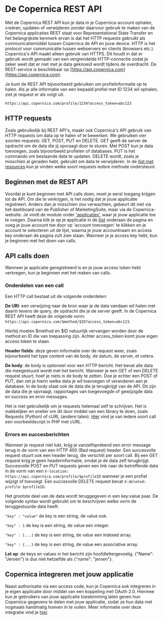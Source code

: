 # De Copernica REST API
Met de Copernica REST API kun je data in je Copernica-account ophalen, creëren, updaten of verwijderen zonder daarvoor gebruik te maken van de Copernica applicaties REST staat voor Representational State Transfer en het belangrijkste kenmerk ervan is dat het HTTP requests gebruikt als communicatiemiddel tussen Copernica de API en jouw device. HTTP is het protocol voor communicatie tussen webservers en clients (browsers etc.). Copernica's API maakt alleen gebruik van HTTPS. Dit houdt in dat er gebruik wordt gemaakt van een vergrendelde HTTP-connectie zodat je zeker weet dat er niet met je data geknoeid wordt tijdens de overdracht.
De REST-service is beschikbaar op [https://api.copernica.com](https://api.copernica.com).

Je kunt de REST API bijvoorbeeld gebruiken om profielinformatie op te halen. Als je alle informatie van een bepaald profiel met ID 1234 wil ophalen, ziet je request er als volgt uit:

`https://api.copernica.com/profile/1234?access_token=abc123`

## HTTP requests
Zoals gebruikelijk bij REST API's, maakt ook Copernica's API gebruik van HTTP requests om data op te halen of te bewerken. We gebruiken vier soorten requests: GET, POST, PUT en DELETE. GET geeft de server de opdracht om de data die jij opvraagt door te sturen. Met POST kun je data toevoegen, zoals bijvoorbeeld profielen of databases. PUT is het commando om bestaande data te updaten. DELETE wordt, zoals je misschien al geraden hebt, gebruikt om data te verwijderen. In de [lijst met resources]() kun je vinden welke soort requests iedere methode ondersteunt.

## Beginnen met de REST API
Voordat je kunt beginnen met API calls doen, moet je eerst toegang krijgen tot de API. Om die te verkrijgen, is het nodig dat je jouw applicatie registreert. Anders dan je misschien zou verwachten, gebeurt dit niet via het dashboard van de Publisher of MarketingSuite, maar via de Copernica-website. Je vindt de module onder ['applicaties'](https://www.copernica.com/nl/applications/create), waar je jouw applicatie toe te voegen. Daarna klik je op je applicatie in de [lijst](https://www.copernica.com/nl/applications) onderaan de pagina en voeg je jouw account toe door op 'account toevoegen' te klikken en je account te selecteren uit de lijst, waarna je jouw accountnaam en access key onderaan de pagina zult zien staan.
Wanneer je je access key hebt, kun je beginnen met het doen van calls.

## API calls doen
Wanneer je applicatie geregistreerd is en je jouw access token hebt verkregen, kun je beginnen met het maken van calls.

### Onderdelen van een call
Een HTTP call bestaat uit de volgende onderdelen:

**De URI**: een verwijzing naar de bron waar je de data vandaan wil halen met daarin tevens de query, de opdracht die je de server geeft. In de Copernica REST API heeft deze de volgende vorm:
`https://api.copernica.com/$method/$ID?access_token=abc123`.

Hierbij moeten $method en $ID natuurlijk vervangen worden door de method en ID die van toepassing zijn. Achter access_token komt jouw eigen access token te staan.

**Header fields**: deze geven informatie over de request weer, zoals bijvoorbeeld het type content van de body, de datum, de server, et cetera.

**De body**: de body is optioneel voor een HTTP-bericht. Het bevat alle data die meegestuurd wordt met het bericht. Wanneer je een GET of een DELETE request stuurt, hoef je niets in de body te zetten. Doe je echter een POST of PUT, dan zet je hierin welke data je wil toevoegen of veranderen aan je database. In de body staat ook de data die je terugkrijgt van de API. Dit zijn de data die je opvraagt, rapportages van toegevoegde of gewijzigde data en success en error messages.

Het is niet gebruikelijk om je requests helemaal zelf te schrijven. Het is makkelijker en sneller om dit door middel van een library te doen, zoals Requests (Python) of cURL (andere talen). [Hier]() vind je van iedere soort call een voorbeeldscript in PHP met cURL. 

### Errors en succesberichten
Wanneer je request niet lukt, krijg je vanzelfsprekend een error message terug in de vorm van een HTTP 400 (Bad request) header. Een succesvolle request stuurt ook een header terug, die verschilt per soort call. Bij een GET request krijg je geen headerinformatie, omdat je de data zelf terugkrijgt. Succesvolle POST en PUT requests geven een link naar de betreffende data in de vorm van een `X-location: https://api.copernica.com/profile/$profileID` wanneer je een profiel wijzigt of toevoegt.
Een succesvolle DELETE request bevat `X-deleted: profile $profileID`.

Het grootste deel van de data wordt teruggegeven in een key:value paar. De volgende syntax wordt gebruikt om te beschrijven welke vorm de teruggestuurde data heeft:

`"key" : "value"` de key is een string, de value ook.

`"key" : 1` de key is een string, de value een integer.

`"key" : [...]` de key is een string, de value een indexed array.

`"key" : {...}` de key is een string, de value een associative array.

**Let op**: de keys en values in het bericht zijn hoofdlettergevoelig. {"Name": "Jeroen"} is dus niet hetzelfde als {"name": "jeroen"}.

## Copernica integreren met jouw applicatie
Naast authorisatie via een access code, kun je Copernica ook integreren in je eigen applicatie door middel van een koppeling met OAuth 2.0. Hiermee kun je gebruikers van jouw applicatie toestemming laten geven hun Copernica-gegevens te delen met jouw applicatie, zodat ze hun data niet nogmaals handmatig hoeven in te vullen. Meer informatie over deze integratie vind je [hier]().
